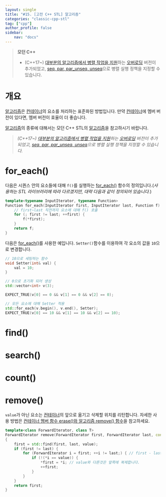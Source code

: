 ```yaml
---
layout: single
title: "#15. [고전 C++ STL] 알고리즘"
categories: "classic-cpp-stl"
tag: ["cpp"]
author_profile: false
sidebar: 
    nav: "docs"
---
```


> **모던 C++**
> * (C++17~) [대부분의 알고리즘에서 병렬 작업을 지원](https://tango1202.github.io/mordern-cpp-stl/mordern-cpp-stl-parallel-algorithm/)하는 [오버로딩](https://tango1202.github.io/classic-cpp-guide/classic-cpp-guide-function/#%ED%95%A8%EC%88%98-%EC%98%A4%EB%B2%84%EB%A1%9C%EB%94%A9) 버전이 추가되었고, [seq, par, par_unseq, unseq](https://tango1202.github.io/mordern-cpp-stl/mordern-cpp-stl-parallel-algorithm/#%EC%8B%A4%ED%96%89-%EC%A0%95%EC%B1%85)으로 병렬 실행 정책을 지정할 수 있습니다.

# 개요

[알고리즘](https://tango1202.github.io/mordern-cpp-stl/mordern-cpp-stl-algorithm/)은 [컨테이너](https://tango1202.github.io/classic-cpp-stl/classic-cpp-stl-container/)의 요소를 처리하는 표준화된 방법입니다. 만약 [컨테이너](https://tango1202.github.io/classic-cpp-stl/classic-cpp-stl-container/)에 멤버 버전이 있다면, 멤버 버전이 효율이 더 좋습니다.

[알고리즘](https://tango1202.github.io/mordern-cpp-stl/mordern-cpp-stl-algorithm/)의 종류에 대해서는 모던 C++ STL의 [알고리즘](https://tango1202.github.io/mordern-cpp-stl/mordern-cpp-stl-algorithm/)을 참고하시기 바랍니다.

> *(C++17~) [대부분의 알고리즘에서 병렬 작업을 지원](https://tango1202.github.io/mordern-cpp-stl/mordern-cpp-stl-parallel-algorithm/)하는 [오버로딩](https://tango1202.github.io/classic-cpp-guide/classic-cpp-guide-function/#%ED%95%A8%EC%88%98-%EC%98%A4%EB%B2%84%EB%A1%9C%EB%94%A9) 버전이 추가되었고, [seq, par, par_unseq, unseq](https://tango1202.github.io/mordern-cpp-stl/mordern-cpp-stl-parallel-algorithm/#%EC%8B%A4%ED%96%89-%EC%A0%95%EC%B1%85)으로 병렬 실행 정책을 지정할 수 있습니다.*

# for_each()

다음은 시퀀스 안의 요소들에 대해 `f()`를 실행하는 [for_each()](https://tango1202.github.io/classic-cpp-stl/classic-cpp-stl-algorithm/#for_each) 함수의 정의입니다.(*사용하는 STL 라이브러리에 따라 다르겠지만, 대략 다음과 같이 정의되어 있습니다.*)

```cpp
template<typename InputIterator, typename Function>
Function for_each(InputIterator first, InputIterator last, Function f) {
    // first~last 직전까지 요소에 대해 f() 호출
    for (; first != last; ++first) { 
        f(*first);
    }
    return f; 
}
```

다음은 [for_each()](https://tango1202.github.io/classic-cpp-stl/classic-cpp-stl-algorithm/#for_each)를 사용한 예입니다. `Setter()`함수를 이용하여 각 요소의 값을 `10`으로 변경합니다.

```cpp
// 10으로 세팅하는 함수
void Setter(int& val) {
    val = 10;
}

// 0으로 초기화 되어 생성
std::vector<int> v(3);

EXPECT_TRUE(v[0] == 0 && v[1] == 0 && v[2] == 0);

// 모든 요소에 대해 Setter 적용
std::for_each(v.begin(), v.end(), Setter);
EXPECT_TRUE(v[0] == 10 && v[1] == 10 && v[2] == 10); 
```

# find()

# search()

# count()

# remove()

`value`가 아닌 요소는 [컨테이너](https://tango1202.github.io/classic-cpp-stl/classic-cpp-stl-container/)의 앞으로 옮기고 삭제할 위치를 리턴합니다. 자세한 사용 방법은 [컨테이너 멤버 함수 erase()와 알고리즘 remove() 함수](https://tango1202.github.io/classic-cpp-stl/classic-cpp-stl-container-insert-erase/#%EC%BB%A8%ED%85%8C%EC%9D%B4%EB%84%88-%EB%A9%A4%EB%B2%84-%ED%95%A8%EC%88%98-erase%EC%99%80-%EC%95%8C%EA%B3%A0%EB%A6%AC%EC%A6%98-remove-%ED%95%A8%EC%88%98)을 참고하세요.

```cpp
template<class ForwardIterator, class T>
ForwardIterator remove(ForwardIterator first, ForwardIterator last, const T& value)
{
    first = std::find(first, last, value);
    if (first != last) {
        for (ForwardIterator i = first; ++i != last;) { // first - last 요소에 대해서,
            if (!(*i == value)) { 
                *first = *i; // value와 다른것은 앞쪽에 복제합니다.
                ++first; 
            }
        }
    }
    return first;
}
```



